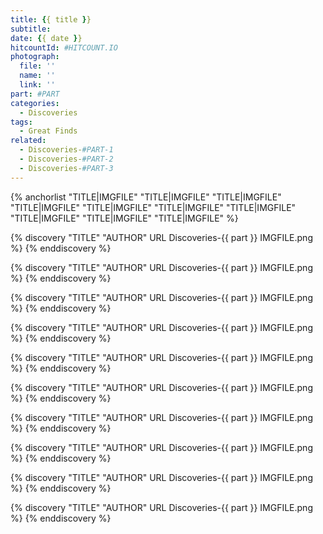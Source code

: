 ```yaml
---
title: {{ title }}
subtitle: 
date: {{ date }}
hitcountId: #HITCOUNT.IO
photograph: 
  file: ''
  name: ''
  link: ''
part: #PART
categories:
  - Discoveries
tags:
  - Great Finds
related:
  - Discoveries-#PART-1
  - Discoveries-#PART-2
  - Discoveries-#PART-3
---
```


{% anchorlist 
  "TITLE|IMGFILE"
  "TITLE|IMGFILE"
  "TITLE|IMGFILE"
  "TITLE|IMGFILE"
  "TITLE|IMGFILE"
  "TITLE|IMGFILE"
  "TITLE|IMGFILE"
  "TITLE|IMGFILE"
  "TITLE|IMGFILE"
  "TITLE|IMGFILE"
%}

<!-- more -->

{% discovery "TITLE" "AUTHOR" URL Discoveries-{{ part }} IMGFILE.png %}
{% enddiscovery %}

{% discovery "TITLE" "AUTHOR" URL Discoveries-{{ part }} IMGFILE.png %}
{% enddiscovery %}

{% discovery "TITLE" "AUTHOR" URL Discoveries-{{ part }} IMGFILE.png %}
{% enddiscovery %}

{% discovery "TITLE" "AUTHOR" URL Discoveries-{{ part }} IMGFILE.png %}
{% enddiscovery %}

{% discovery "TITLE" "AUTHOR" URL Discoveries-{{ part }} IMGFILE.png %}
{% enddiscovery %}

{% discovery "TITLE" "AUTHOR" URL Discoveries-{{ part }} IMGFILE.png %}
{% enddiscovery %}

{% discovery "TITLE" "AUTHOR" URL Discoveries-{{ part }} IMGFILE.png %}
{% enddiscovery %}

{% discovery "TITLE" "AUTHOR" URL Discoveries-{{ part }} IMGFILE.png %}
{% enddiscovery %}

{% discovery "TITLE" "AUTHOR" URL Discoveries-{{ part }} IMGFILE.png %}
{% enddiscovery %}

{% discovery "TITLE" "AUTHOR" URL Discoveries-{{ part }} IMGFILE.png %}
{% enddiscovery %}